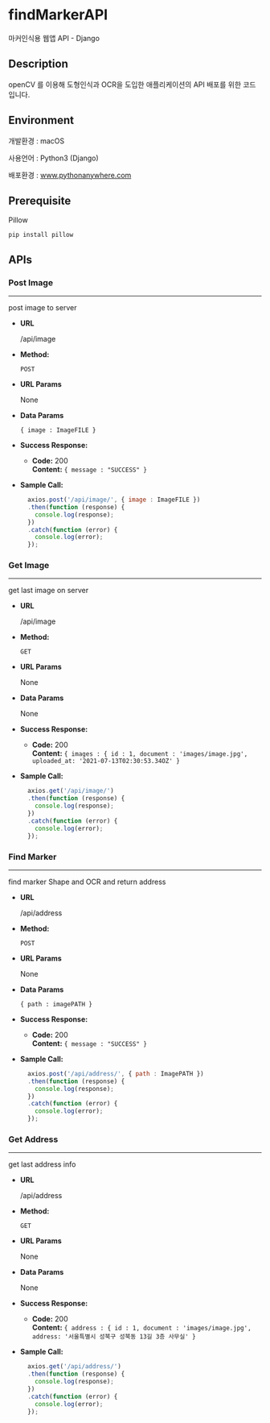 # findMarkerAPI
마커인식용 웹앱 API - Django

## Description
openCV 를 이용해 도형인식과 OCR을 도입한 애플리케이션의 API 배포를 위한 코드입니다.

## Environment
개발환경 : macOS

사용언어 : Python3 (Django)

배포환경 : www.pythonanywhere.com

## Prerequisite

Pillow

```pip install pillow```


## APIs

### Post Image
----
  post image to server

* **URL**

  /api/image

* **Method:**

  `POST`
  
*  **URL Params**

   None

* **Data Params**

   `{ image : ImageFILE }`

* **Success Response:**

  * **Code:** 200 <br />
    **Content:** `{ message : "SUCCESS" }`


* **Sample Call:**

  ```javascript
    axios.post('/api/image/', { image : ImageFILE })
    .then(function (response) {
      console.log(response);
    })
    .catch(function (error) {
      console.log(error);
    });
  ```
### Get Image
----
  get last image on server

* **URL**

  /api/image

* **Method:**

  `GET`
  
*  **URL Params**

   None

* **Data Params**

   None

* **Success Response:**

  * **Code:** 200 <br />
    **Content:** ```{ images : {
                        id : 1,
                        document : 'images/image.jpg',
                        uploaded_at: '2021-07-13T02:30:53.34OZ'
                     }```


* **Sample Call:**

  ```javascript
    axios.get('/api/image/')
    .then(function (response) {
      console.log(response);
    })
    .catch(function (error) {
      console.log(error);
    });
  ```
  
### Find Marker
----
  find marker Shape and OCR and return address

* **URL**

  /api/address

* **Method:**

  `POST`
  
*  **URL Params**

   None

* **Data Params**

   `{ path : imagePATH }`

* **Success Response:**

  * **Code:** 200 <br />
    **Content:** `{ message : "SUCCESS" }`


* **Sample Call:**

  ```javascript
    axios.post('/api/address/', { path : ImagePATH })
    .then(function (response) {
      console.log(response);
    })
    .catch(function (error) {
      console.log(error);
    });
  ```
  
### Get Address
----
  get last address info
  
* **URL**

  /api/address

* **Method:**

  `GET`
  
*  **URL Params**

   None

* **Data Params**

   None

* **Success Response:**

  * **Code:** 200 <br />
    **Content:** ```{ address : {
                        id : 1,
                        document : 'images/image.jpg',
                        address: '서울특별시 성북구 성북동 13길 3층 사무실'
                     }```


* **Sample Call:**

  ```javascript
    axios.get('/api/address/')
    .then(function (response) {
      console.log(response);
    })
    .catch(function (error) {
      console.log(error);
    });
  ```

